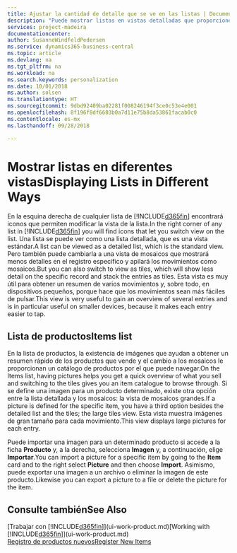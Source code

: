 ```yaml
---
title: Ajustar la cantidad de detalle que se ve en las listas | Documentos de Microsoft
description: "Puede mostrar listas en vistas detalladas que proporcionen más información o como mosaicos que sean fáciles de analizar visualmente."
services: project-madeira
documentationcenter: 
author: SusanneWindfeldPedersen
ms.service: dynamics365-business-central
ms.topic: article
ms.devlang: na
ms.tgt_pltfrm: na
ms.workload: na
ms.search.keywords: personalization
ms.date: 10/01/2018
ms.author: solsen
ms.translationtype: HT
ms.sourcegitcommit: 9dbd92409ba02281f008246194f3ce0c53e4e001
ms.openlocfilehash: 8f196f8df6683b0a7d11e75b8da53861facab0c0
ms.contentlocale: es-mx
ms.lasthandoff: 09/28/2018

---
```

# <a name="displaying-lists-in-different-ways"></a><span data-ttu-id="1ba38-103">Mostrar listas en diferentes vistas</span><span class="sxs-lookup"><span data-stu-id="1ba38-103">Displaying Lists in Different Ways</span></span>
<span data-ttu-id="1ba38-104">En la esquina derecha de cualquier lista de [!INCLUDE[d365fin](includes/d365fin_md.md)] encontrará iconos que permiten modificar la vista de la lista.</span><span class="sxs-lookup"><span data-stu-id="1ba38-104">In the right corner of any list in [!INCLUDE[d365fin](includes/d365fin_md.md)] you will find icons that let you switch view on the list.</span></span> <span data-ttu-id="1ba38-105">Una lista se puede ver como una lista detallada, que es una vista estándar.</span><span class="sxs-lookup"><span data-stu-id="1ba38-105">A list can be viewed as a detailed list, which is the standard view.</span></span> <span data-ttu-id="1ba38-106">Pero también puede cambiarla a una vista de mosaicos que mostrará menos detalles en el registro específico y apilará los movimientos como mosaicos.</span><span class="sxs-lookup"><span data-stu-id="1ba38-106">But you can also switch to view as tiles, which will show less detail on the specific record and stack the entries as tiles.</span></span> <span data-ttu-id="1ba38-107">Esta vista es muy útil para obtener un resumen de varios movimientos y, sobre todo, en dispositivos pequeños, porque hace que los movimientos sean más fáciles de pulsar.</span><span class="sxs-lookup"><span data-stu-id="1ba38-107">This view is very useful to gain an overview of several entries and is in particular useful on smaller devices, because it makes each entry easier to tap.</span></span>

## <a name="items-list"></a><span data-ttu-id="1ba38-108">Lista de productos</span><span class="sxs-lookup"><span data-stu-id="1ba38-108">Items list</span></span>
<span data-ttu-id="1ba38-109">En la lista de productos, la existencia de imágenes que ayudan a obtener un resumen rápido de los productos que vende y el cambio a los mosaicos le proporcionan un catálogo de productos por el que puede navegar.</span><span class="sxs-lookup"><span data-stu-id="1ba38-109">On the Items list, having pictures helps you get a quick overview of what you sell and switching to the tiles gives you an item catalogue to browse through.</span></span> <span data-ttu-id="1ba38-110">Si se define una imagen para un producto determinado, existe otra opción entre la lista detallada y los mosaicos: la vista de mosaicos grandes.</span><span class="sxs-lookup"><span data-stu-id="1ba38-110">If a picture is defined for the specific item, you have a third option besides the detailed list and the tiles; the large tiles view.</span></span> <span data-ttu-id="1ba38-111">Esta vista muestra imágenes de gran tamaño para cada movimiento.</span><span class="sxs-lookup"><span data-stu-id="1ba38-111">This view displays large pictures for each entry.</span></span>

<span data-ttu-id="1ba38-112">Puede importar una imagen para un determinado producto si accede a la ficha **Producto** y, a la derecha, selecciona **Imagen** y, a continuación, elige **Importar**.</span><span class="sxs-lookup"><span data-stu-id="1ba38-112">You can import a picture for a specific item by going to the **Item** card and to the right select **Picture** and then choose **Import**.</span></span> <span data-ttu-id="1ba38-113">Asimismo, puede exportar una imagen a un archivo o eliminar la imagen de este producto.</span><span class="sxs-lookup"><span data-stu-id="1ba38-113">Likewise you can export a picture to a file or delete the picture for the item.</span></span>  

## <a name="see-also"></a><span data-ttu-id="1ba38-114">Consulte también</span><span class="sxs-lookup"><span data-stu-id="1ba38-114">See Also</span></span>
<span data-ttu-id="1ba38-115">[Trabajar con [!INCLUDE[d365fin](includes/d365fin_md.md)]](ui-work-product.md)</span><span class="sxs-lookup"><span data-stu-id="1ba38-115">[Working with [!INCLUDE[d365fin](includes/d365fin_md.md)]](ui-work-product.md)</span></span>  
[<span data-ttu-id="1ba38-116">Registro de productos nuevos</span><span class="sxs-lookup"><span data-stu-id="1ba38-116">Register New Items</span></span>](inventory-how-register-new-items.md)  

